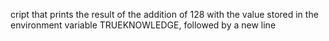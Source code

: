 cript that prints the result of the addition of 128 with the value stored in the environment variable TRUEKNOWLEDGE, followed by a new line
